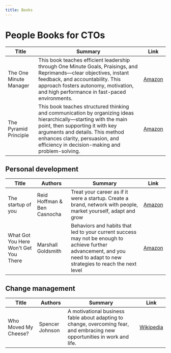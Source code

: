 ```yaml
---
title: Books
---
```


# People Books for CTOs

| Title                  | Summary                                                                                                                                                                                                                                                                      | Link                                                                                         |
| ---------------------- | ---------------------------------------------------------------------------------------------------------------------------------------------------------------------------------------------------------------------------------------------------------------------------- | -------------------------------------------------------------------------------------------- |
| The One Minute Manager | This book teaches efficient leadership through One Minute Goals, Praisings, and Reprimands—clear objectives, instant feedback, and accountability. This approach fosters autonomy, motivation, and high performance in fast-paced environments.                              | [Amazon](https://www.amazon.co.uk/One-Minute-Manager-Productivity-Prosperity/dp/0007107927/) |
| The Pyramid Principle  | This book teaches structured thinking and communication by organizing ideas hierarchically—starting with the main point, then supporting it with key arguments and details. This method enhances clarity, persuasion, and efficiency in decision-making and problem-solving. | [Amazon](https://www.amazon.co.uk/Pyramid-Principle-Logic-Writing-Thinking/dp/0273710516/)   |

## Personal development

| Title                                 | Authors                     | Summary                                                                                                                                                                 | Link                                                                       |
| ------------------------------------- | --------------------------- | ----------------------------------------------------------------------------------------------------------------------------------------------------------------------- | -------------------------------------------------------------------------- |
| The startup of you                    | Reid Hoffman & Ben Casnocha | Treat your career as if it were a startup. Create a brand, network with people, market yourself, adapt and grow                                                         | [Amazon](https://www.amazon.co.uk/The-Start-Up-of-You/dp/B00BCMJU24/)      |
| What Got You Here Won't Get You There | Marshall Goldsmith          | Behaviors and habits that led to your current success may not be enough to achieve further advancement, and you need to adapt to new strategies to reach the next level | [Amazon](https://www.amazon.co.uk/What-Got-Here-Wont-There/dp/1846681375/) |

## Change management

| Title                | Authors         | Summary                                                                                                                    | Link                                                              |
| -------------------- | --------------- | -------------------------------------------------------------------------------------------------------------------------- | ----------------------------------------------------------------- |
| Who Moved My Cheese? | Spencer Johnson | A motivational business fable about adapting to change, overcoming fear, and embracing new opportunities in work and life. | [Wikipedia](https://en.wikipedia.org/wiki/Who_Moved_My_Cheese%3F) |
